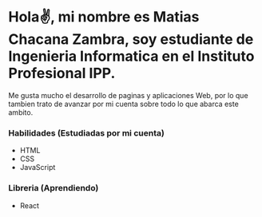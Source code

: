 # Hola✌, mi nombre es Matias Chacana Zambra, soy estudiante de Ingenieria Informatica en el Instituto Profesional IPP. 
<p>Me gusta mucho el desarrollo de paginas y aplicaciones Web, por lo que tambien trato de avanzar por mi cuenta sobre todo lo que abarca este ambito.</p>

<h3>Habilidades (Estudiadas por mi cuenta)</h3>
<ul>
  <li>HTML</li>
  <li>CSS</li>
  <li>JavaScript</li>
</ul>
  
<h3>Libreria (Aprendiendo)</h3>
<ul>
  <li>React</li>
</ul>


